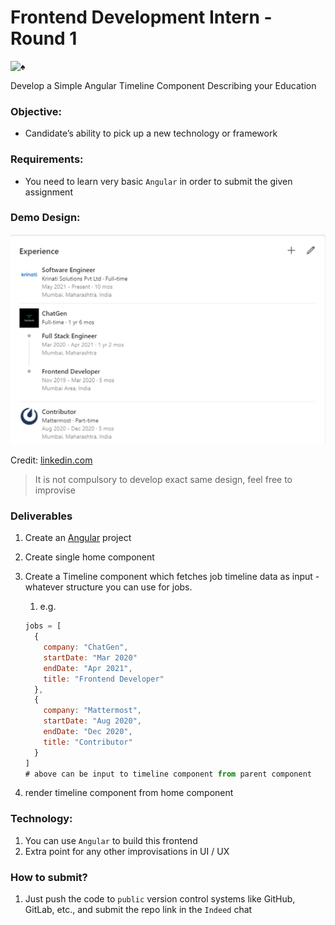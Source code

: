# Frontend Development Intern - Round 1

<img src="https://notion-emojis.s3-us-west-2.amazonaws.com/prod/svg-twitter/2660-fe0f.svg" alt="♠️" width="78"/>

Develop a Simple Angular Timeline Component Describing your Education

### Objective:

-   Candidate’s ability to pick up a new technology or framework

### Requirements:

-   You need to learn very basic `Angular` in order to submit the given assignment

### Demo Design:

![Untitled](/images/demo.png)

Credit: [linkedin.com](http://linkedin.com)

> It is not compulsory to develop exact same design, feel free to improvise

### Deliverables

1. Create an [Angular](https://angular.io/start) project
2. Create single home component
3. Create a Timeline component which fetches job timeline data as input - whatever structure you can use for jobs.

    1. e.g.

    ```jsx
    jobs = [
      {
        company: "ChatGen",
        startDate: "Mar 2020"
        endDate: "Apr 2021",
        title: "Frontend Developer"
      },
      {
        company: "Mattermost",
        startDate: "Aug 2020",
        endDate: "Dec 2020",
        title: "Contributor"
      }
    ]
    # above can be input to timeline component from parent component
    ```

4. render timeline component from home component

### Technology:

1. You can use `Angular` to build this frontend
2. Extra point for any other improvisations in UI / UX

### How to submit?

1. Just push the code to `public` version control systems like GitHub, GitLab, etc., and submit the repo link in the `Indeed` chat
